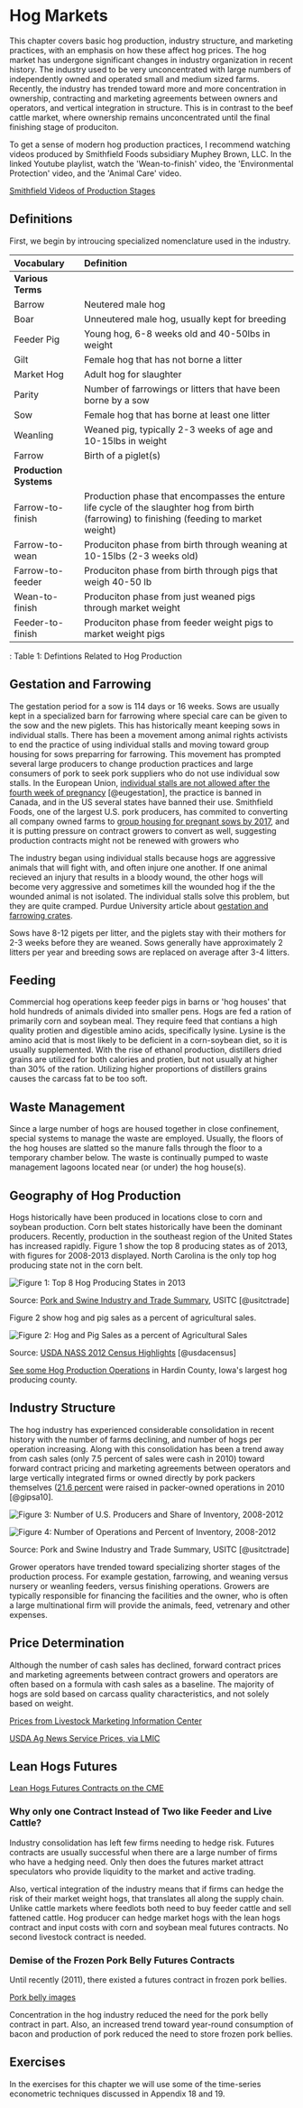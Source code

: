 # Hog Markets




This chapter covers basic hog production, industry structure, and marketing practices, with an emphasis on how these affect hog prices. The hog market has undergone significant changes in industry organization in recent history. The industry used to be very unconcentrated with large numbers of independently owned and operated small and medium sized farms. Recently, the industry has trended toward more and more concentration in ownership, contracting and marketing agreements between owners and operators, and vertical integration in structure. This is in contrast to the beef cattle market, where ownership remains unconcentrated until the final finishing stage of produciton. 


To get a sense of modern hog production practices, I recommend watching videos produced by Smithfield Foods subsidiary Muphey Brown, LLC. In the linked Youtube playlist, watch the 'Wean-to-finish' video, the 'Environmental Protection' video, and the 'Animal Care' video. 

[Smithfield Videos of Production Stages](https://www.youtube.com/playlist?list=PL6B939D758396045B)



## Definitions 

First, we begin by introucing specialized nomenclature used in the industry. 

|Vocabulary             |  Definition     |
|:----------------------|:----------------|
| **Various Terms**     |                 |
| Barrow                | Neutered male hog |
|Boar                   | Unneutered male hog, usually kept for breeding |
| Feeder Pig            | Young hog, 6-8 weeks old and 40-50lbs in weight |
| Gilt                  | Female hog that has not borne a litter |
| Market Hog            | Adult hog for slaughter |
| Parity                | Number of farrowings or litters that have been borne by a sow |
| Sow                   | Female hog that has borne at least one litter |
| Weanling              | Weaned pig, typically 2-3 weeks of age and 10-15lbs in weight |
| Farrow                | Birth of a piglet(s) |
|**Production Systems** |                       |
|Farrow-to-finish       | Production phase that encompasses the enture life cycle of the slaughter hog from birth (farrowing) to finishing (feeding to market weight) |
| Farrow-to-wean        | Produciton phase from birth through weaning at 10-15lbs (2-3 weeks old) |
| Farrow-to-feeder      | Produciton phase from birth through pigs that weigh 40-50 lb  |
| Wean-to-finish        | Produciton phase from just weaned pigs through market weight |
| Feeder-to-finish      | Produciton phase from feeder weight pigs to market weight pigs |

: Table 1: Defintions Related to Hog Production


## Gestation and Farrowing

The gestation period for a sow is 114 days or 16 weeks. Sows are usually kept in a specialized barn for farrowing where special care can be given to the sow and the new piglets. This has historically meant keeping sows in individual stalls. There has been a movement among animal rights activists to end the practice of using individual stalls and moving toward group housing for sows preparring for farrowing. This movement has prompted several large producers to change production practices and large consumers of pork to seek pork suppliers who do not use individual sow stalls.  In the European Union, [individual stalls are not allowed after the fourth week of pregnancy](pdf-Readings/EUGestBan13.pdf) [@eugestation], the practice is banned in Canada, and in the US several states have banned their use. Smithfield Foods, one of the largest U.S. pork producers, has commited to converting all company owned farms to [group housing for pregnant sows by 2017](pdf-Readings/smithfield-2014report.pdf), and it is putting pressure on contract growers to convert as well, suggesting production contracts might not be renewed with growers who    

The industry began using individual stalls because hogs are aggressive animals that will fight with, and often injure one another. If one animal recieved an injury that results in a bloody wound, the other hogs will become very aggressive and sometimes kill the wounded hog if the the wounded animal is not isolated. The individual stalls solve this problem, but they are quite cramped. Purdue University article about [gestation and farrowing crates](http://www.ansc.purdue.edu/faen/gest%20crates.html).

Sows have 8-12 pigets per litter, and the piglets stay with their mothers for 2-3 weeks before they are weaned. Sows generally have approximately 2 litters per year and breeding sows are replaced on average after 3-4 litters. 

## Feeding 

Commercial hog operations keep feeder pigs in barns or 'hog houses' that hold hundreds of animals divided into smaller pens. Hogs are fed a ration of primarily corn and soybean meal. They require feed that contians a high quality protien and digestible amino acids, specifically lysine. Lysine is the amino acid that is most likely to be deficient in a corn-soybean diet, so it is usually supplemented. With the rise of ethanol production, distillers dried grains are utilized for both calories and protien, but not usually at higher than 30% of the ration. Utilizing higher proportions of distillers grains causes the carcass fat to be too soft.



## Waste Management

Since a large number of hogs are housed together in close confinement, special systems to manage the waste are employed. Usually, the floors of the hog houses are slatted so the manure falls through the floor to a temporary chamber below. The waste is continually pumped to waste management lagoons located near (or under) the hog house(s). 

## Geography of Hog Production

Hogs historically have been produced in locations close to corn and soybean production. Corn belt states historically have been the dominant producers. Recently, production in the southeast region of the United States has increased rapidly. Figure 1 show the top 8 producing states as of 2013, with figures for 2008-2013 displayed. North Carolina is the only top hog producing state not in the corn belt. 

![Figure 1: Top 8 Hog Producing States in 2013](images/hogstates.png)

Source: [Pork and Swine Industry and Trade Summary](pdf-Readings/pork_and_swine_summary.pdf), USITC [@usitctrade] 

Figure 2 show hog and pig sales as a percent of agricultural sales. 

![Figure 2: Hog and Pig Sales as a percent of Agricultural Sales](images/hogprodvaluecounty.png)

Source: [USDA NASS 2012 Census Highlights](pdf-Readings/12CensusHighlightsHogs.pdf) [@usdacensus]

[See some Hog Production Operations](https://www.google.com/maps/place/Hardin+County,+IA/@42.3833668,-93.3907209,60627m/data=!3m2!1e3!4b1!4m2!3m1!1s0x87ee2ed39f2db5df:0x67a785cf003d5369!6m1!1e1) in Hardin County, Iowa's largest hog producing county. 

## Industry Structure

The hog industry has experienced considerable consolidation in recent history with the number of farms declining, and number of hogs per operation increasing. Along with this consolidation has been a trend away from cash sales (only 7.5 percent of sales were cash in 2010) toward forward contract pricing and marketing agreements between operators and large vertically integrated firms or owned directly by pork packers themselves ([21.6 percent](pdf-readings/gipsa10.pdf) were raised in packer-owned operations in 2010 [@gipsa10].  

![Figure 3: Number of U.S. Producers and Share of Inventory, 2008-2012](images/numberproducersshare.png)

![Figure 4: Number of Operations and Percent of Inventory, 2008-2012](images/numberoperations.png)

Source: Pork and Swine Industry and Trade Summary, USITC [@usitctrade] 

Grower operators have trended toward specializing shorter stages of the production process. For example gestation, farrowing, and weaning versus nursery or weanling feeders, versus finishing operations. Growers are typically responsible for financing the facilities and the owner, who is often a large multinational firm will provide the animals, feed, vetrenary and other expenses.  

## Price Determination

Although the number of cash sales has declined, forward contract prices and marketing agreements between contract growers and operators are often based on a formula with cash sales as a baseline. The majority of hogs are sold based on carcass quality characteristics, and not solely based on weight. 

[Prices from Livestock Marketing Information Center](http://www.lmic.info/spreadsheet/prices-and-production)

[USDA Ag News Service Prices, via LMIC](http://www.lmic.info/quick_market_reports/hogs)


## Lean Hogs Futures

[Lean Hogs Futures Contracts on the CME](http://www.cmegroup.com/trading/agricultural/livestock/lean-hogs.html)

### Why only one Contract Instead of Two like Feeder and Live Cattle?

Industry consolidation has left few firms needing to hedge risk. Futures contracts are usually successful when there are a large number of firms who have a hedging need. Only then does the futures market attract speculators who provide liquidity to the market and active trading. 

Also, vertical integration of the industry means that if firms can hedge the risk of their market weight hogs, that translates all along the supply chain. Unlike cattle markets where feedlots both need to buy feeder cattle and sell fattened cattle. Hog producer can hedge market hogs with the lean hogs contract and input costs with corn and soybean meal futures contracts. No second livestock contract is needed. 

### Demise of the Frozen Pork Belly Futures Contracts

Until recently (2011), there existed a futures contract in frozen pork bellies. 

[Pork belly images](https://www.google.com/search?q=pork+belly&biw=1920&bih=1075&noj=1&source=lnms&tbm=isch&sa=X&ved=0CAgQ_AUoAmoVChMIhbO55IqdyQIVDNUeCh0_owNp)

Concentration in the hog industry reduced the need for the pork belly contract in part. Also, an increased trend toward year-round consumption of bacon and production of pork reduced the need to store frozen pork bellies. 




## Exercises 

In the exercises for this chapter we will use some of the time-series econometric techniques discussed in Appendix 18 and 19.



